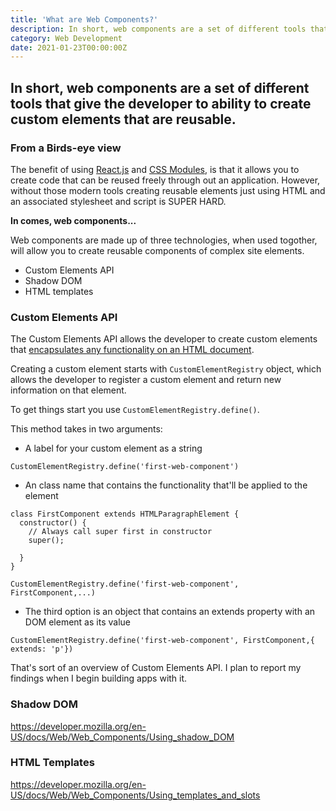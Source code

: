 ```yaml
---
title: 'What are Web Components?'
description: In short, web components are a set of different tools that give the developer to ability to create custom elements that are reusable.
category: Web Development
date: 2021-01-23T00:00:00Z
---
```


## In short, web components are a set of different tools that give the developer to ability to create custom elements that are reusable.

### From a Birds-eye view

The benefit of using [React.js](https://reactjs.org) and [CSS Modules](https://create-react-app.dev/docs/adding-a-css-modules-stylesheet/), is that it allows you to create code that can be reused freely through out an application. However, without those modern tools creating reusable elements just using HTML and an associated stylesheet and script is SUPER HARD.

**In comes, web components...**

Web components are made up of three technologies, when used togother, will allow you to create reusable components of complex site elements.

* Custom Elements API
* Shadow DOM
* HTML templates

### Custom Elements API

The Custom Elements API allows the developer to create custom elements that [encapsulates any functionality on an HTML document](https://developer.mozilla.org/en-US/docs/Web/Web_Components/Using_custom_elements).

Creating a custom element starts with ```CustomElementRegistry``` object, which allows the developer to register a custom element and return new information on that element.

To get things start you use ```CustomElementRegistry.define()```.

This method takes in two arguments:

* A label for your custom element as a string

```CustomElementRegistry.define('first-web-component')```

* An class name that contains the functionality that'll be applied to the element

```
class FirstComponent extends HTMLParagraphElement {
  constructor() {
    // Always call super first in constructor
    super();

  }
}

CustomElementRegistry.define('first-web-component', FirstComponent,...)
```
* The third option is an object that contains an extends property with an DOM element as its value 

```CustomElementRegistry.define('first-web-component', FirstComponent,{ extends: 'p'})```

That's sort of an overview of Custom Elements API. I plan to report my findings when I begin building apps with it.

### Shadow DOM

https://developer.mozilla.org/en-US/docs/Web/Web_Components/Using_shadow_DOM

### HTML Templates

https://developer.mozilla.org/en-US/docs/Web/Web_Components/Using_templates_and_slots